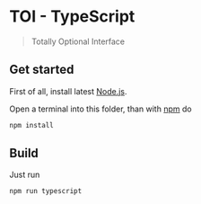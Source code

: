# TOI - TypeScript

> Totally Optional Interface

## Get started

First of all, install latest [Node.js].

Open a terminal into this folder, than with [npm] do

```bash
npm install
```

## Build

Just run

```bash
npm run typescript
```

[npm]: https://www.npmjs.com/ "npm"
[Node.js]: https://nodejs.org "Node.js"
